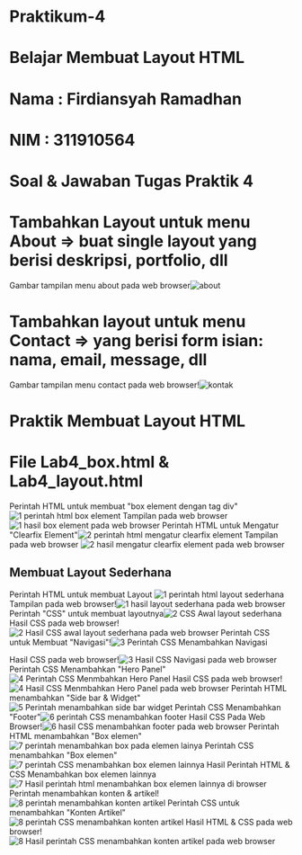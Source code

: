# Praktikum-4
# Belajar Membuat Layout HTML
# Nama : Firdiansyah Ramadhan
# NIM  : 311910564
# Soal & Jawaban Tugas Praktik 4
# Tambahkan Layout untuk menu About => buat single layout yang berisi deskripsi, portfolio, dll
Gambar tampilan menu about pada web browser![about](https://user-images.githubusercontent.com/81859768/115854460-7742b280-a454-11eb-8452-a2f38201ab73.png)
# Tambahkan layout untuk menu Contact => yang berisi form isian: nama, email, message, dll
Gambar tampilan menu contact pada web browser!![kontak](https://user-images.githubusercontent.com/81859768/115854592-9d685280-a454-11eb-9485-f14b4babfb3e.png)
# Praktik Membuat Layout HTML
# File Lab4_box.html & Lab4_layout.html
Perintah HTML untuk membuat "box element dengan tag div" ![1 perintah html box element](https://user-images.githubusercontent.com/81859768/115855419-69d9f800-a455-11eb-9ad2-076dd1b9ae60.png)
Tampilan pada web browser![1 hasil box element pada web browser](https://user-images.githubusercontent.com/81859768/115855582-9db51d80-a455-11eb-8788-cd808f0ffa4d.png)
Perintah HTML untuk Mengatur "Clearfix Element"![2 perintah html mengatur clearfix element](https://user-images.githubusercontent.com/81859768/115855683-bc1b1900-a455-11eb-9f0e-c12b76cdd42d.png)
Tampilan pada web browser ![2 hasil mengatur clearfix element pada web browser](https://user-images.githubusercontent.com/81859768/115855719-c9380800-a455-11eb-9c09-7b49477641cc.png)
## Membuat Layout Sederhana
Perintah HTML untuk membuat Layout ![1 perintah html layout sederhana](https://user-images.githubusercontent.com/81859768/115855972-1025fd80-a456-11eb-8090-164d1d0d01ab.png)
Tampilan pada web browser!![1 hasil layout sederhana pada web browser](https://user-images.githubusercontent.com/81859768/115856013-1caa5600-a456-11eb-956e-1900ec2f7d71.png)
Perintah "CSS" untuk membuat layoutnya![2 CSS Awal layout sederhana](https://user-images.githubusercontent.com/81859768/115856092-3cda1500-a456-11eb-9cd1-09b797b2b66a.png)
Hasil CSS pada web browser! ![2 Hasil CSS awal layout sederhana pada web browser](https://user-images.githubusercontent.com/81859768/115856140-4ebbb800-a456-11eb-8927-95e608933569.png)
Perintah CSS untuk Membuat "Navigasi"!![3  Perintah CSS Menambahkan Navigasi](https://user-images.githubusercontent.com/81859768/115858473-339e7780-a459-11eb-893a-1c46bfe22f57.png)

Hasil CSS pada web browser!![3  Hasil CSS Navigasi pada web browser](https://user-images.githubusercontent.com/81859768/115856364-993d3480-a456-11eb-8fd8-0f30911c6d98.png)
Perintah CSS Menambahkan "Hero Panel"![4  Perintah CSS Menmbahkan Hero Panel](https://user-images.githubusercontent.com/81859768/115856458-b6720300-a456-11eb-97266ebab72bb218.png)
Hasil CSS pada web browser! ![4  Hasil CSS Menmbahkan Hero Panel pada web browser](https://user-images.githubusercontent.com/81859768/115856514-cee21d80-a456-11eb-94c0-a5e0f6eadab9.png)
Perintah HTML menambahkan "Side bar & Widget"![5  Perintah menambahkan side bar widget](https://user-images.githubusercontent.com/81859768/115856951-50d24680-a457-11eb-8c2d-80eb0e146d1b.png)
Perintah CSS Menambahkan "Footer"![6  perintah CSS menambahkan footer](https://user-images.githubusercontent.com/81859768/115857631-1b7a2880-a458-11eb-91b8-c491536f6349.png)
Hasil CSS Pada Web Browser!![6  hasil CSS menambahkan footer pada web browser](https://user-images.githubusercontent.com/81859768/115857711-364c9d00-a458-11eb-8423-5a8fbd9cc792.png)
Perintah HTML menambahkan "Box elemen"
![7  perintah menambahkan box pada elemen lainya](https://user-images.githubusercontent.com/81859768/115857806-5e3c0080-a458-11eb-8025-e4974e850997.png)
Perintah CSS menambahkan "Box elemen"![7  perintah CSS menambahkan box elemen lainnya](https://user-images.githubusercontent.com/81859768/115857882-7875de80-a458-11eb-93b0-1d700ad8cebb.png)
Hasil Perintah HTML & CSS Menambahkan box elemen lainnya![7  Hasil perintah   html menambahkan box elemen lainnya di browser](https://user-images.githubusercontent.com/81859768/115857965-95aaad00-a458-11eb-8602-566db1b8f56b.png)
Perintah menambahkan konten & artikel!![8  perintah menambahkan konten artikel](https://user-images.githubusercontent.com/81859768/115858097-bc68e380-a458-11eb-9463-474a2c7bb929.png)
Perintah CSS untuk menambahkan "Konten Artikel"![8  perintah CSS menambahkan konten artikel](https://user-images.githubusercontent.com/81859768/115858200-dc98a280-a458-11eb-9170-86bbd5e96f73.png)
Hasil HTML & CSS pada web browser!![8  Hasil perintah   CSS menambahkan konten artikel pada web browser](https://user-images.githubusercontent.com/81859768/115858286-f2a66300-a458-11eb-85ac-1aed6133ae9a.png)

